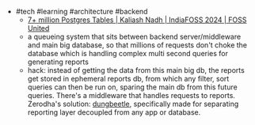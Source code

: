 - #tech #learning #architecture #backend
	- [7+ million Postgres Tables | Kaliash Nadh | IndiaFOSS 2024 | FOSS United](https://www.youtube.com/watch?v=xhi5Q_wL9i0)
	- a queueing system that sits between backend server/middleware and main big database, so that millions of requests don't choke the database which is handling complex multi second queries for generating reports
	- hack: instead of getting the data from this main big db, the reports get stored in ephemeral reports db, from which any filter, sort queries can then be run on, sparing the main db from this future queries. There's a middleware that handles requests to reports. Zerodha's solution: [dungbeetle](https://github.com/zerodha/dungbeetle/tree/master), specifically made for separating reporting layer decoupled from any app or database.